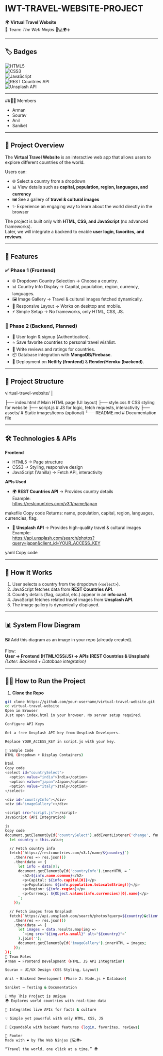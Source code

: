 # IWT-TRAVEL-WEBSITE-PROJECT  
🌍 **Virtual Travel Website**  
👥 Team: *The Web Ninjas* 🥷💻🌍✈️  

---

## 🏷️ Badges  

![HTML5](https://img.shields.io/badge/HTML5-E34F26?style=for-the-badge&logo=html5&logoColor=white)  
![CSS3](https://img.shields.io/badge/CSS3-1572B6?style=for-the-badge&logo=css3&logoColor=white)  
![JavaScript](https://img.shields.io/badge/JavaScript-F7DF1E?style=for-the-badge&logo=javascript&logoColor=black)  
![REST Countries API](https://img.shields.io/badge/REST%20Countries%20API-007EC6?style=for-the-badge&logo=world&logoColor=white)  
![Unsplash API](https://img.shields.io/badge/Unsplash%20API-000000?style=for-the-badge&logo=unsplash&logoColor=white)  

---

##🧑‍💻 Members  
- Arman  
- Sourav  
- Anil  
- Saniket  

---

## 📖 Project Overview  

The **Virtual Travel Website** is an interactive web app that allows users to explore different countries of the world.  

Users can:  
- 🌐 Select a country from a dropdown  
- 📊 View details such as **capital, population, region, languages, and currency**  
- 🖼️ See a gallery of **travel & cultural images**  
- ✨ Experience an engaging way to learn about the world directly in the browser  

The project is built only with **HTML, CSS, and JavaScript** (no advanced frameworks).  
Later, we will integrate a backend to enable **user login, favorites, and reviews**.  

---

## 🚀 Features  

### ✅ Phase 1 (Frontend)  
- 🌐 Dropdown Country Selection → Choose a country.  
- 📊 Country Info Display → Capital, population, region, currency, languages.  
- 🖼️ Image Gallery → Travel & cultural images fetched dynamically.  
- 🎨 Responsive Layout → Works on desktop and mobile.  
- ⚡ Simple Setup → No frameworks, only HTML, CSS, JS.  

### 🔮 Phase 2 (Backend, Planned)  
- 🔑 User login & signup (Authentication).  
- ⭐ Save favorite countries to personal travel wishlist.  
- 📝 Write reviews and ratings for countries.  
- 📦 Database integration with **MongoDB/Firebase**.  
- 🚀 Deployment on **Netlify (frontend)** & **Render/Heroku (backend)**.  

---

## 📂 Project Structure  


virtual-travel-website/
│

├── index.html # Main HTML page (UI layout)
├── style.css # CSS styling for website
├── script.js # JS for logic, fetch requests, interactivity
├── assets/ # Static images/icons (optional)
└── README.md # Documentation file


---

## 🛠️ Technologies & APIs  

**Frontend**  
- HTML5 → Page structure  
- CSS3 → Styling, responsive design  
- JavaScript (Vanilla) → Fetch API, interactivity  

**APIs Used**  
- 🌍 **REST Countries API** → Provides country details  
  Example:  
https://restcountries.com/v3.1/name/japan

makefile
Copy code
Returns: name, population, capital, region, languages, currencies, flag.  

- 📸 **Unsplash API** → Provides high-quality travel & cultural images  
Example:  
https://api.unsplash.com/search/photos?query=japan&client_id=YOUR_ACCESS_KEY

yaml
Copy code

---

## 📌 How It Works  

1. User selects a country from the dropdown (`<select>`).  
2. JavaScript fetches data from **REST Countries API**.  
3. Country details (flag, capital, etc.) appear in an **info card**.  
4. JavaScript fetches related travel images from **Unsplash API**.  
5. The image gallery is dynamically displayed.  

---

## 📊 System Flow Diagram  

🖼️ Add this diagram as an image in your repo (already created).  

Flow:  
**User → Frontend (HTML/CSS/JS) → APIs (REST Countries & Unsplash)**  
*(Later: Backend + Database integration)*  

---

## 👩‍💻 How to Run the Project  

1. **Clone the Repo**  
```bash
git clone https://github.com/your-username/virtual-travel-website.git
cd virtual-travel-website
Open in Browser
Just open index.html in your browser. No server setup required.

Configure API Keys

Get a free Unsplash API key from Unsplash Developers.

Replace YOUR_ACCESS_KEY in script.js with your key.

📝 Sample Code
HTML (Dropdown + Display Containers)

html
Copy code
<select id="countrySelect">
  <option value="india">India</option>
  <option value="japan">Japan</option>
  <option value="italy">Italy</option>
</select>

<div id="countryInfo"></div>
<div id="imageGallery"></div>

<script src="script.js"></script>
JavaScript (API Integration)

js
Copy code
document.getElementById('countrySelect').addEventListener('change', function () {
  let country = this.value;

  // Fetch country info
  fetch(`https://restcountries.com/v3.1/name/${country}`)
    .then(res => res.json())
    .then(data => {
      let info = data[0];
      document.getElementById('countryInfo').innerHTML = `
        <h2>${info.name.common}</h2>
        <p>Capital: ${info.capital[0]}</p>
        <p>Population: ${info.population.toLocaleString()}</p>
        <p>Region: ${info.region}</p>
        <p>Currency: ${Object.values(info.currencies)[0].name}</p>
      `;
    });

  // Fetch images from Unsplash
  fetch(`https://api.unsplash.com/search/photos?query=${country}&client_id=YOUR_ACCESS_KEY`)
    .then(res => res.json())
    .then(data => {
      let images = data.results.map(img => 
        `<img src="${img.urls.small}" alt="${country}">`
      ).join('');
      document.getElementById('imageGallery').innerHTML = images;
    });
});
👥 Team Roles
Arman → Frontend Development (HTML, JS API Integration)

Sourav → UI/UX Design (CSS Styling, Layout)

Anil → Backend Development (Phase 2: Node.js + Database)

Saniket → Testing & Documentation

🎯 Why This Project is Unique
🌍 Explores world countries with real-time data

📸 Integrates live APIs for facts & culture

💡 Simple yet powerful with only HTML, CSS, JS

🚀 Expandable with backend features (login, favorites, reviews)

🏁 Footer
Made with ❤️ by The Web Ninjas 🥷💻🌍✈️

“Travel the world, one click at a time.” 🌍
